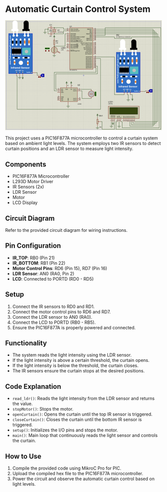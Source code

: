 # Automatic Curtain Control System
![Circuit Diagram](bor3i.png)

This project uses a PIC16F877A microcontroller to control a curtain system based on ambient light levels. The system employs two IR sensors to detect curtain positions and an LDR sensor to measure light intensity.

## Components

- PIC16F877A Microcontroller
- L293D Motor Driver
- IR Sensors (2x)
- LDR Sensor
- Motor
- LCD Display

## Circuit Diagram

Refer to the provided circuit diagram for wiring instructions.

## Pin Configuration

- **IR_TOP**: RB0 (Pin 21)
- **IR_BOTTOM**: RB1 (Pin 22)
- **Motor Control Pins**: RD6 (Pin 15), RD7 (Pin 16)
- **LDR Sensor**: AN0 (RA0, Pin 2)
- **LCD**: Connected to PORTD (RD0 - RD5)

## Setup

1. Connect the IR sensors to RD0 and RD1.
2. Connect the motor control pins to RD6 and RD7.
3. Connect the LDR sensor to AN0 (RA0).
4. Connect the LCD to PORTD (RB0 - RB5).
5. Ensure the PIC16F877A is properly powered and connected.

## Functionality

- The system reads the light intensity using the LDR sensor.
- If the light intensity is above a certain threshold, the curtain opens.
- If the light intensity is below the threshold, the curtain closes.
- The IR sensors ensure the curtain stops at the desired positions.

## Code Explanation

- `read_ldr()`: Reads the light intensity from the LDR sensor and returns the value.
- `stopMotor()`: Stops the motor.
- `openCurtain()`: Opens the curtain until the top IR sensor is triggered.
- `closeCurtain()`: Closes the curtain until the bottom IR sensor is triggered.
- `setup()`: Initializes the I/O pins and stops the motor.
- `main()`: Main loop that continuously reads the light sensor and controls the curtain.

## How to Use

1. Compile the provided code using MikroC Pro for PIC.
2. Upload the compiled hex file to the PIC16F877A microcontroller.
3. Power the circuit and observe the automatic curtain control based on light levels.
